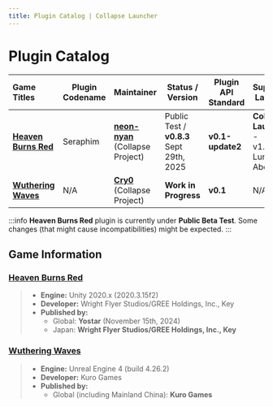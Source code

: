 ```yaml
---
title: Plugin Catalog | Collapse Launcher
---
```


<style>
    .VPDoc.has-aside .content-container {
        max-width: none!important;
    }

    @media (min-width: 1440px) {
        .VPContent.has-sidebar {
            padding-right: unset!important;
            padding-left: calc(var(--vp-sidebar-width))!important;
        }
        .VPSidebar {
            padding-right: 32px!important;
            padding-left: 32px!important;
            width: unset!important;
        }

        .VPNavBar.has-sidebar .title {
            padding-left: 16px!important;
            width: calc(var(--vp-sidebar-width) - 48px)!important;
        }
        .VPNavBar.has-sidebar .content {
            padding-right: 32px!important;
            padding-left: calc(var(--vp-sidebar-width))!important;
        }
        .VPNavBar.has-sidebar .divider {
            padding-left: var(--vp-sidebar-width)!important;
        }
    }

    @media (min-width: 1280px) {
        .VPDoc .container {
            display: flex!important;
            flex-wrap: unset!important;
            justify-content: center!important;
        }
    }
</style>

# Plugin Catalog

| Game Titles | Plugin Codename | Maintainer | Status / Version | Plugin API Standard | Supported Launcher | Automatic Update Support? | Supported Game Regions/Servers | Download Link    |
|:----------- | --------------- | ---------- | ---------------- | ------------------- | ------------------ | ------------------------- | ------------------------------ | ----------------------- |
| [**Heaven Burns Red**](https://heavenburnsred.yo-star.com/) | Seraphim | [**neon-nyan**](https://github.com/neon-nyan)<br/>(Collapse Project) | Public Test / **v0.8.3**<br/>Sept 29th, 2025 | **v0.1-update2** | **Collapse Launcher** - v1.83.10 Luna or Above | ✅ | Global (Yostar) | [**Mirror 1**](https://github.com/CollapseLauncher/CollapseLauncher-ReleaseRepo/raw/refs/heads/main/inhouse-plugin/heavenburnsred/build/Seraphim_0.8.3.0_API-0.1.2.0_20250929.zip)<br/>[**Mirror 2**](https://r2.bagelnl.my.id/cl-cdn/inhouse-plugin/heavenburnsred/build/Seraphim_0.8.3.0_API-0.1.2.0_20250929.zip)<br/>[**Mirror 3**](https://cdn.collapselauncher.com/cl-cdn/inhouse-plugin/heavenburnsred/build/Seraphim_0.8.3.0_API-0.1.2.0_20250929.zip) |
| [**Wuthering Waves**](https://wutheringwaves.kurogames.com/) | N/A | [**Cry0**](https://github.com/Cryotechnic)<br/>(Collapse Project) | **Work in Progress** | **v0.1** | N/A | N/A | Global<br/>Mainland china | N/A |

:::info
**Heaven Burns Red** plugin is currently under **Public Beta Test**. Some changes (that might cause incompatibilities) might be expected.
:::

## Game Information
### [Heaven Burns Red](https://heavenburnsred.yo-star.com/)
> - **Engine:** Unity 2020.x (2020.3.15f2)
> - **Developer:** Wright Flyer Studios/GREE Holdings, Inc., Key
> - **Published by:**
>   - Global: **Yostar** (November 15th, 2024)
>   - Japan: **Wright Flyer Studios/GREE Holdings, Inc., Key**

### [Wuthering Waves](https://wutheringwaves.kurogames.com/)
> - **Engine:** Unreal Engine 4 (build 4.26.2)
> - **Developer:** Kuro Games
> - **Published by:**
>   - Global (including Mainland China): **Kuro Games**